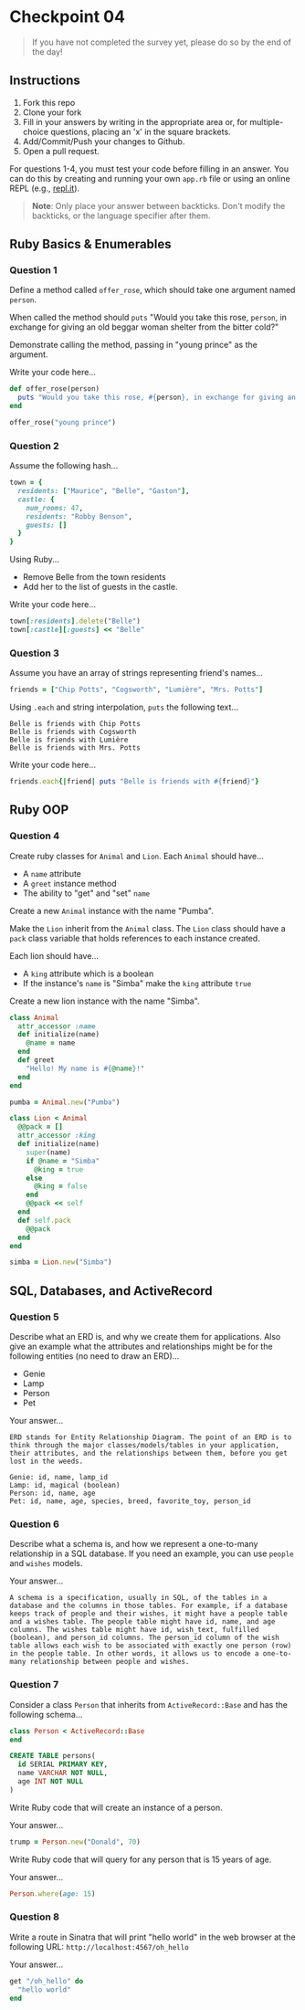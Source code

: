 # Checkpoint 04

> If you have not completed the survey yet,
please do so by the end of the day!

## Instructions

1. Fork this repo
2. Clone your fork
3. Fill in your answers by writing in the appropriate area or, for multiple-choice questions, placing an 'x' in the square brackets.
4. Add/Commit/Push your changes to Github.
5. Open a pull request.

For questions 1-4, you must test your code before filling in an answer. You can do this by creating and running your own `app.rb` file or using an online REPL (e.g., [repl.it](https://repl.it/)).

> **Note**: Only place your answer between backticks. Don't modify the backticks,
or the language specifier after them.

## Ruby Basics & Enumerables

### Question 1

Define a method called `offer_rose`, which should take one argument named `person`.

When called the method should `puts` "Would you take this rose, `person`, in exchange for giving an old beggar woman shelter from the bitter cold?"

Demonstrate calling the method, passing in "young prince" as the argument.

Write your code here...

```ruby
def offer_rose(person)
  puts "Would you take this rose, #{person}, in exchange for giving an old beggar woman shelter from the bitter cold?"
end

offer_rose("young prince")
```

### Question 2

Assume the following hash...

```ruby
town = {
  residents: ["Maurice", "Belle", "Gaston"],
  castle: {
    num_rooms: 47,
    residents: "Robby Benson",
    guests: []
  }
}
```

Using Ruby...
- Remove Belle from the town residents
- Add her to the list of guests in the castle.

Write your code here...

```ruby
town[:residents].delete("Belle")
town[:castle][:guests] << "Belle"
```

### Question 3

Assume you have an array of strings representing friend's names...

```ruby
friends = ["Chip Potts", "Cogsworth", "Lumière", "Mrs. Potts"]
```

Using `.each` and string interpolation, `puts` the following text...

```
Belle is friends with Chip Potts
Belle is friends with Cogsworth
Belle is friends with Lumière
Belle is friends with Mrs. Potts
```

Write your code here...

```ruby
friends.each{|friend| puts "Belle is friends with #{friend}"}
```

## Ruby OOP

### Question 4

Create ruby classes for `Animal` and `Lion`. Each `Animal` should have...
- A `name` attribute
- A `greet` instance method
- The ability to "get" and "set" `name`

Create a new `Animal` instance with the name "Pumba".

Make the `Lion` inherit from the `Animal` class. The `Lion` class should have a `pack` class variable that holds references to each instance created.

Each lion should have...
- A `king` attribute which is a boolean
- If the instance's `name` is "Simba" make the `king` attribute `true`

Create a new lion instance with the name "Simba".

```ruby
class Animal
  attr_accessor :name
  def initialize(name)
    @name = name
  end
  def greet
    "Hello! My name is #{@name}!"
  end
end

pumba = Animal.new("Pumba")

class Lion < Animal
  @@pack = []
  attr_accessor :king
  def initialize(name)
    super(name)
    if @name = "Simba"
      @king = true
    else
      @king = false
    end
    @@pack << self
  end
  def self.pack
    @@pack
  end
end

simba = Lion.new("Simba")
```

## SQL, Databases, and ActiveRecord

### Question 5

Describe what an ERD is, and why we create them for applications. Also give an
example what the attributes and relationships might be for the following
entities (no need to draw an ERD)...
- Genie
- Lamp
- Person
- Pet

Your answer...

```
ERD stands for Entity Relationship Diagram. The point of an ERD is to think through the major classes/models/tables in your application, their attributes, and the relationships between them, before you get lost in the weeds.

Genie: id, name, lamp_id
Lamp: id, magical (boolean)
Person: id, name, age
Pet: id, name, age, species, breed, favorite_toy, person_id
```

### Question 6

Describe what a schema is, and how we represent a one-to-many relationship in a
SQL database. If you need an example, you can use `people` and `wishes` models.

Your answer...

```
A schema is a specification, usually in SQL, of the tables in a database and the columns in those tables. For example, if a database keeps track of people and their wishes, it might have a people table and a wishes table. The people table might have id, name, and age columns. The wishes table might have id, wish_text, fulfilled (boolean), and person_id columns. The person_id column of the wish table allows each wish to be associated with exactly one person (row) in the people table. In other words, it allows us to encode a one-to-many relationship between people and wishes.
```

### Question 7

Consider a class `Person` that inherits from `ActiveRecord::Base` and has the following schema...

```ruby
class Person < ActiveRecord::Base
end
```

```sql
CREATE TABLE persons(
  id SERIAL PRIMARY KEY,
  name VARCHAR NOT NULL,
  age INT NOT NULL
)
```

Write Ruby code that will create an instance of a person.

Your answer...

```ruby
trump = Person.new("Donald", 70)
```

Write Ruby code that will query for any person that is 15 years of age.

Your answer...

```ruby
Person.where(age: 15)
```

### Question 8

Write a route in Sinatra that will print "hello world" in the web browser at the following URL: `http://localhost:4567/oh_hello`

Your answer...

```ruby
get "/oh_hello" do
  "hello world"
end
```
